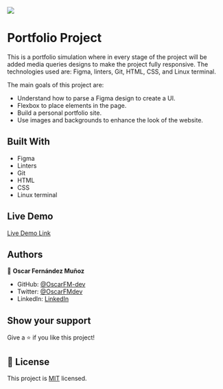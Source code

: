 ![](https://img.shields.io/badge/Microverse-blueviolet)

# Portfolio Project

This is a portfolio simulation where in every stage of the project will be added media queries designs to make the project fully responsive. 
The technologies used are: Figma, linters, Git, HTML, CSS, and Linux terminal.

The main goals of this project are:

- Understand how to parse a Figma design to create a UI.
- Flexbox to place elements in the page.
- Build a personal portfolio site.
- Use images and backgrounds to enhance the look of the website.


## Built With

- Figma
- Linters
- Git
- HTML
- CSS
- Linux terminal

## Live Demo

[Live Demo Link](https://oscarfm-dev.github.io/PortfolioProject/)


<!-- ## Getting Started

**This is an example of how you may give instructions on setting up your project locally.**
**Modify this file to match your project, remove sections that don't apply. For example: delete the testing section if the currect project doesn't require testing.**


To get a local copy up and running follow these simple example steps.

### Prerequisites

### Setup

### Install

### Usage

### Run tests

### Deployment -->

## Authors

👤 **Oscar Fernández Muñoz**

- GitHub: [@OscarFM-dev](https://github.com/OscarFMdev)
- Twitter: [@OscarFMdev](https://twitter.com/OscarFMdev)
- LinkedIn: [LinkedIn](https://linkedin.com/in/OscarFMdev)


<!-- ## 🤝 Contributing

Contributions, issues, and feature requests are welcome!

Feel free to check the [issues page](../../issues/). -->

## Show your support

Give a ⭐️ if you like this project!

<!-- ## Acknowledgments

- Hat tip to anyone whose code was used
- Inspiration
- etc -->

## 📝 License

This project is [MIT](./LICENSE) licensed.


